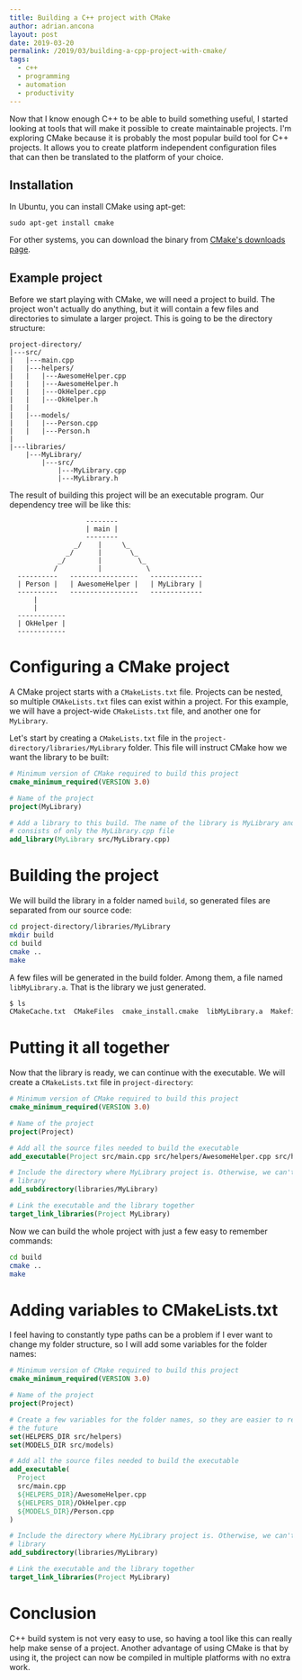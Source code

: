 ```yaml
---
title: Building a C++ project with CMake
author: adrian.ancona
layout: post
date: 2019-03-20
permalink: /2019/03/building-a-cpp-project-with-cmake/
tags:
  - c++
  - programming
  - automation
  - productivity
---
```


Now that I know enough C++ to be able to build something useful, I started looking at tools that will make it possible to create maintainable projects. I'm exploring CMake because it is probably the most popular build tool for C++ projects. It allows you to create platform independent configuration files that can then be translated to the platform of your choice.

## Installation

In Ubuntu, you can install CMake using apt-get:

```
sudo apt-get install cmake
```

For other systems, you can download the binary from [CMake's downloads page](https://cmake.org/download/).

<!--more-->

## Example project

Before we start playing with CMake, we will need a project to build. The project won't actually do anything, but it will contain a few files and directories to simulate a larger project. This is going to be the directory structure:

```
project-directory/
|---src/
|   |---main.cpp
|   |---helpers/
|   |   |---AwesomeHelper.cpp
|   |   |---AwesomeHelper.h
|   |   |---OkHelper.cpp
|   |   |---OkHelper.h
|   |
|   |---models/
|   |   |---Person.cpp
|   |   |---Person.h
|
|---libraries/
    |---MyLibrary/
        |---src/
            |---MyLibrary.cpp
            |---MyLibrary.h
```

The result of building this project will be an executable program. Our dependency tree will be like this:

```
                   --------
                   | main |
                   --------
                _/    |     \_
              _/      |       \_
            _/        |         \_
           /          |           \
  ----------   -----------------   -------------
  | Person |   | AwesomeHelper |   | MyLibrary |
  ----------   -----------------   -------------
      |
      |
  ------------
  | OkHelper |
  ------------
```

# Configuring a CMake project

A CMake project starts with a `CMakeLists.txt` file. Projects can be nested, so multiple `CMAkeLists.txt` files can exist within a project. For this example, we will have a project-wide `CMakeLists.txt` file, and another one for `MyLibrary`.

Let's start by creating a `CMakeLists.txt` file in the `project-directory/libraries/MyLibrary` folder. This file will instruct CMake how we want the library to be built:

```cmake
# Minimum version of CMake required to build this project
cmake_minimum_required(VERSION 3.0)

# Name of the project
project(MyLibrary)

# Add a library to this build. The name of the library is MyLibrary and it
# consists of only the MyLibrary.cpp file
add_library(MyLibrary src/MyLibrary.cpp)
```

# Building the project

We will build the library in a folder named `build`, so generated files are separated from our source code:

```bash
cd project-directory/libraries/MyLibrary
mkdir build
cd build
cmake ..
make
```

A few files will be generated in the build folder. Among them, a file named `libMyLibrary.a`. That is the library we just generated.

```bash
$ ls
CMakeCache.txt  CMakeFiles  cmake_install.cmake  libMyLibrary.a  Makefile
```

# Putting it all together

Now that the library is ready, we can continue with the executable. We will create a `CMakeLists.txt` file in `project-directory`:

```cmake
# Minimum version of CMake required to build this project
cmake_minimum_required(VERSION 3.0)

# Name of the project
project(Project)

# Add all the source files needed to build the executable
add_executable(Project src/main.cpp src/helpers/AwesomeHelper.cpp src/helpers/OkHelper.cpp src/models/Person.cpp)

# Include the directory where MyLibrary project is. Otherwise, we can't use the
# library
add_subdirectory(libraries/MyLibrary)

# Link the executable and the library together
target_link_libraries(Project MyLibrary)
```

Now we can build the whole project with just a few easy to remember commands:

```bash
cd build
cmake ..
make
```

# Adding variables to CMakeLists.txt

I feel having to constantly type paths can be a problem if I ever want to change my folder structure, so I will add some variables for the folder names:

```cmake
# Minimum version of CMake required to build this project
cmake_minimum_required(VERSION 3.0)

# Name of the project
project(Project)

# Create a few variables for the folder names, so they are easier to rename in
# the future
set(HELPERS_DIR src/helpers)
set(MODELS_DIR src/models)

# Add all the source files needed to build the executable
add_executable(
  Project
  src/main.cpp
  ${HELPERS_DIR}/AwesomeHelper.cpp
  ${HELPERS_DIR}/OkHelper.cpp
  ${MODELS_DIR}/Person.cpp
)

# Include the directory where MyLibrary project is. Otherwise, we can't use the
# library
add_subdirectory(libraries/MyLibrary)

# Link the executable and the library together
target_link_libraries(Project MyLibrary)
```

# Conclusion

C++ build system is not very easy to use, so having a tool like this can really help make sense of a project. Another advantage of using CMake is that by using it, the project can now be compiled in multiple platforms with no extra work.
